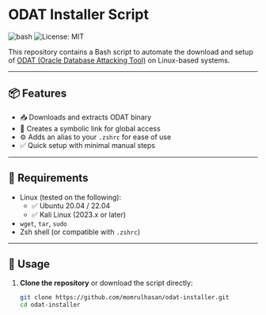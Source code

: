 # ODAT Installer Script

![bash](https://img.shields.io/badge/script-bash-brightgreen)
![License: MIT](https://img.shields.io/badge/License-MIT-yellow.svg)

This repository contains a Bash script to automate the download and setup of [ODAT (Oracle Database Attacking Tool)](https://github.com/quentinhardy/odat) on Linux-based systems.

---

## 📦 Features

- 📥 Downloads and extracts ODAT binary
- 🔗 Creates a symbolic link for global access
- ⚙️ Adds an alias to your `.zshrc` for ease of use
- ✅ Quick setup with minimal manual steps

---

## 🧰 Requirements

- Linux (tested on the following):
  - ✅ Ubuntu 20.04 / 22.04
  - ✅ Kali Linux (2023.x or later)
- `wget`, `tar`, `sudo`
- Zsh shell (or compatible with `.zshrc`)

---

## 🚀 Usage

1. **Clone the repository** or download the script directly:
   ```bash
   git clone https://github.com/momrulhasan/odat-installer.git
   cd odat-installer
